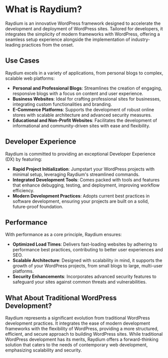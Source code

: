 # What is Raydium?

Raydium is an innovative WordPress framework designed to accelerate the development and deployment of WordPress sites. Tailored for developers, it integrates the simplicity of modern frameworks with WordPress, offering a seamless setup experience alongside the implementation of industry-leading practices from the onset.

## Use Cases

Raydium excels in a variety of applications, from personal blogs to complex, scalable web platforms:

- **Personal and Professional Blogs**: Streamlines the creation of engaging, responsive blogs with a focus on content and user experience.
- **Business Websites**: Ideal for crafting professional sites for businesses, integrating custom functionalities and branding.
- **E-Commerce Platforms**: Supports the development of robust online stores with scalable architecture and advanced security measures.
- **Educational and Non-Profit Websites**: Facilitates the development of informational and community-driven sites with ease and flexibility.

## Developer Experience

Raydium is committed to providing an exceptional Developer Experience (DX) by featuring:

- **Rapid Project Initialization**: Jumpstart your WordPress projects with minimal setup, leveraging Raydium's streamlined commands.
- **Integrated Development Tools**: Comes packed with tools and features that enhance debugging, testing, and deployment, improving workflow efficiency.
- **Modern Development Practices**: Adopts current best practices in software development, ensuring your projects are built on a solid, future-proof foundation.

## Performance

With performance as a core principle, Raydium ensures:

- **Optimized Load Times**: Delivers fast-loading websites by adhering to performance best practices, contributing to better user experiences and SEO.
- **Scalable Architecture**: Designed with scalability in mind, it supports the growth of your WordPress projects, from small blogs to large, multi-user platforms.
- **Security Enhancements**: Incorporates advanced security features to safeguard your sites against common threats and vulnerabilities.

## What About Traditional WordPress Development?

Raydium represents a significant evolution from traditional WordPress development practices. It integrates the ease of modern development frameworks with the flexibility of WordPress, providing a more structured, efficient, and secure approach to building WordPress sites. While traditional WordPress development has its merits, Raydium offers a forward-thinking solution that caters to the needs of contemporary web development, emphasizing scalability and security.
